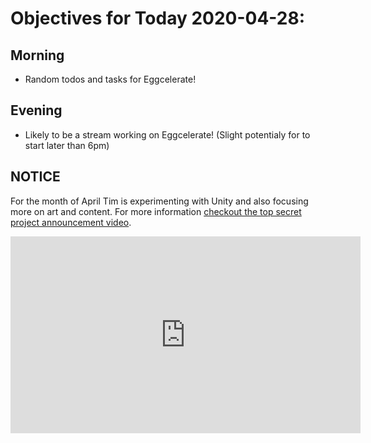 # Objectives for Today 2020-04-28:

## Morning

- Random todos and tasks for Eggcelerate!

## Evening

- Likely to be a stream working on Eggcelerate! (Slight potentialy for to start later than 6pm)

## NOTICE

For the month of April Tim is experimenting with Unity and also focusing more on art and content. For more information [checkout the top secret project announcement video](https://www.youtube.com/embed/OxdgkWX8rZ0).

<iframe width="560" height="315" src="https://www.youtube.com/embed/OxdgkWX8rZ0" frameborder="0" allow="accelerometer; autoplay; encrypted-media; gyroscope; picture-in-picture" allowfullscreen></iframe>

